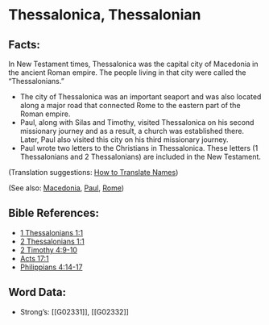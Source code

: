 # Thessalonica, Thessalonian

## Facts:

In New Testament times, Thessalonica was the capital city of Macedonia in the ancient Roman empire. The people living in that city were called the “Thessalonians.”

* The city of Thessalonica was an important seaport and was also located along a major road that connected Rome to the eastern part of the Roman empire.
* Paul, along with Silas and Timothy, visited Thessalonica on his second missionary journey and as a result, a church was established there. Later, Paul also visited this city on his third missionary journey.
* Paul wrote two letters to the Christians in Thessalonica. These letters (1 Thessalonians and 2 Thessalonians) are included in the New Testament.

(Translation suggestions: [How to Translate Names](../../translate/translate-names))

(See also: [Macedonia](../names/macedonia.md), [Paul](../names/paul.md), [Rome](../names/rome.md))

## Bible References:

* [1 Thessalonians 1:1](rc://en/tn/help/1th/01/1)
* [2 Thessalonians 1:1](rc://en/tn/help/2th/01/01)
* [2 Timothy 4:9-10](rc://en/tn/help/2ti/04/09)
* [Acts 17:1](rc://en/tn/help/act/17/01)
* [Philippians 4:14-17](rc://en/tn/help/php/04/14)

## Word Data:

* Strong’s: [[G02331]], [[G02332]]
